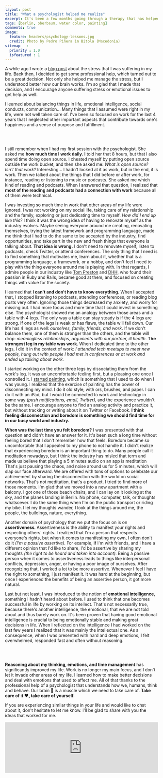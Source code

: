 ```yaml
---
layout: post
title: "What a psychologist helped me realize"
excerpt: It's been a few months going through a therapy that has helped me understand how my brain works and where the stress that I used to experience came from.
tags: [berlin, oberbaum, water color, painting]
comments: true
image:
  feature: headers/psychology-lessons.jpg
  credit: Photo by Pedro Piñera in Bitola (Macedonia)
sitemap   :
  priority : 1.0
  isfeatured : 1
---
```


A while ago I wrote a [blog post](/2018/05/25/stress) about the stress that I was suffering in my life. Back then, I decided to get some professional help, which turned out to be a great decision. Not only she helped me manage the stress, but I understood better how our brain works. I'm so glad that I made that decision, and I encourage anyone suffering stress or emotional issues to get help as well. 

I learned about balancing things in life, emotional intelligence, social conducts, communication... Many things that I assumed were right in my life, were not well taken care of. I've been so focused on work for the last 4 years that I neglected other important aspects that contribute towards one's happiness and a sense of purpose and fulfillment.

<br/><br/>

I still remember when I had my first session with the psychologist. She asked me **how much time I work daily.** I told her that 8 hours, but that I also spend time doing open source. I cheated myself by putting open source outside the work bucket, and then she asked me: *What is open source? Isn't that work?* Interesting... I hadn't looked at it as work, but in the end, it is work. Then we talked about the things that I did before or after work, for instance, reading or listening to music or podcasts. She asked me which kind of reading and podcasts. When I answered that question, I realized that **most of the reading and podcasts had a connection with work** because all of them were technical.

I was investing so much time in work that other areas of my life were ignored. I was not working on my social life, taking care of my relationship and the family, exploring or just dedicating time to myself. *How did I end up like this?* I think it was the wrong idea of having to renovate myself as the industry evolves. Maybe seeing everyone around me creating, renovating themselves, trying the latest framework and programming language, made me think that I had to do the same to be accepted by the industry, find opportunities, and take part in the new and fresh things that everyone is talking about. **That idea is wrong.** I don't need to renovate myself, listen to podcasts, check Twitter, or attend conferences. The only thing that I need is to find something that motivates me, learn about it, whether that is a programming language, a framework, or a hobby, and don't feel I need to play with the thing everyone around me is playing with. In that regards, I admire people in our industry like [Tom Preston](https://twitter.com/mojombo) and [DHH](https://twitter.com/dhh), who found their passion in Ruby and Rails, became good at them, and focused on creating things with value for the society.


I learned that **I can't and don't have to know everything**. When I accepted that, I stopped listening to podcasts, attending conferences, or reading blog posts very often. Ignoring those things decreased my anxiety, and worry for missing out. I had more focus and more time that I could invest in something else. The psychologist showed me an analogy between those areas and a table with 4 legs. The only way a table can stay steady is if the 4 legs are strong. If one of the legs is weak or has flaws, the table will fall down. Our life has 4 legs as well: *ourselves, family, friends, and work*. If we don't balance them, one of them is stronger than the others, and the table will drop: *meaningless relationships, arguments with our partner, ill health*. **The strongest leg in my table was work**. When I dedicated time to the other legs, I did it in the context of work: *I attended tech meetups to meet new people, hung out with people I had met in conferences or at work and ended up talking about work.*

I started working on the other three legs by dissociating them from the work's leg. It was an uncomfortable feeling first, but a pleasing one once I controlled it. I [started painting](/2018/09/10/oberbaum-bridge), which is something that I used to do when I was young. I realized that the exercise of painting has the power of disconnecting my mind. I do it old style, with ors, brushes, and paper. I can do it with an iPad, but I would be connected to work and technology in some way *(push notifications, email, Twitter)*, and the experience wouldn't be the same. I encourage anyone to find an analog activity and practice it, but without tracking or writing about it on Twitter or Facebook. **I think feeling disconnection and boredom is something we should find time for in our busy world and industry.**

**When was the last time you felt boredom?** I was presented with that question and didn't have an answer for it. It's been such a long time without feeling bored that I don't remember how that feels. Boredom became so uncomfortable that I appealed to my phone to not handle it. I didn't realize that experiencing boredom is an important thing to do. Many people call it meditation nowadays, but I think the industry has misled that term and made us believe that playing a 5 minutes audio on an app is meditation That's just pausing the chaos, and noise around us for 5 minutes, which will slap our face afterward. We are offered with tons of options to celebrate our achievement by sharing the disconnection with the world on social networks. That's not meditation, that's a product. I tried to find more of those moments. I'm glad that we moved into a new apartment with a balcony. I got one of those beach chairs, and I can lay on it looking at the sky, and the planes landing in Berlin. No phone, computer, talk, or thoughts whatsoever. I do the same thing when I'm on the public transport or riding my bike. I let my thoughts wander, I look at the things around me, the people, the buildings, nature, everything.

Another domain of psychology that we put the focus on is on **assertiveness**. Assertiveness is the ability to manifest your rights and respecting others' rights. I realized that I'm a person that respects everyone's rights, but when it comes to manifesting my own, I often don't do it *(I'm a passive assertive)*. For example, if I'm with friends, and I have a different opinion that I'd like to share, I'd be assertive by sharing my thoughts *(the right to be heard and taken into account)*. Being a passive person when it comes to assertiveness leads to things like interpersonal conflicts, depression, anger, or having a poor image of ourselves. After recognizing that, I worked a lot to be more assertive. Whenever I feel I have the right to something, I just manifest it. It was hard at the beginning, but once I experienced the benefits of being an assertive person, it got more natural.

Last but not least, I was introduced to the notion of **emotional intelligence**, something I hadn't heard about before. I used to think that one becomes successful in life by working on its intellect. That's not necessarily true, because there's another intelligence, the emotional, that we are not told about and thus barely work on. It's been proven that having good emotional intelligence is crucial to being emotionally stable and making great decisions in life. When I reflected on the intelligence I had worked on the last few years I realized that it was mainly the intellectual one. As a consequence, when I was presented with hard and deep emotions, I felt overwhelmed, responded fast and often without reasoning.

<br/><br/>

**Reasoning about my thinking, emotions, and time management** has significantly improved my life. Work is no longer my main focus, and I don't let it invade other areas of my life. I learned how to make better decisions and deal with emotions that used to affect me. All of that thanks to the professional help of a psychologist that understands how we, humans, think and behave. Our brain 🧠 is a muscle which we need to take care of. **Take care of it ❤️, take care of yourself.**

If you are experiencing similar things in your life and would like to chat about it, don't hesitate to let me know. I'll be glad to share with you the ideas that worked for me.

<iframe width="100%" height="166" scrolling="no" frameborder="no" allow="autoplay" src="https://w.soundcloud.com/player/?url=https%3A//api.soundcloud.com/tracks/480325692&color=%23ff5500&auto_play=false&hide_related=false&show_comments=true&show_user=true&show_reposts=false&show_teaser=true"></iframe>